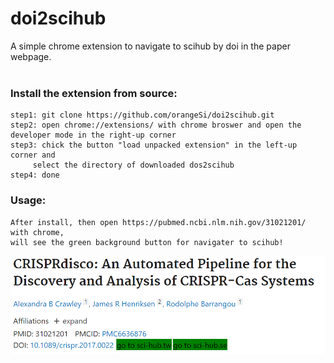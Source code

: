 # doi2scihub
A simple chrome extension to navigate to scihub  by doi in the paper webpage.
<br>
<br>
### Install the extension from source:
```
step1: git clone https://github.com/orangeSi/doi2scihub.git
step2: open chrome://extensions/ with chrome broswer and open the developer mode in the right-up corner
step3: chick the button "load unpacked extension" in the left-up corner and
	 select the directory of downloaded dos2scihub
step4: done
```


### Usage:
```
After install, then open https://pubmed.ncbi.nlm.nih.gov/31021201/ with chrome,
will see the green background button for navigater to scihub!
```
![gene cluster image](example.png)
